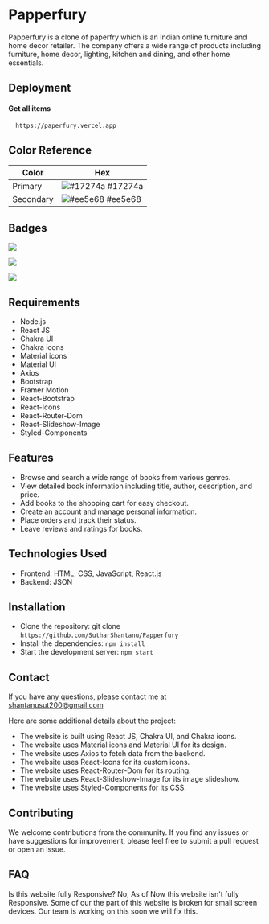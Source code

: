 # Papperfury

Papperfury is a clone of paperfry which is an Indian online furniture and home decor retailer. The company offers a wide range of products including furniture, home decor, lighting, kitchen and dining, and other home essentials.

## Deployment

#### Get all items

```
  https://paperfury.vercel.app
```

## Color Reference

| Color     | Hex                                                              |
| --------- | ---------------------------------------------------------------- |
| Primary   | ![#17274a](https://via.placeholder.com/10/17274a?text=+) #17274a |
| Secondary | ![#ee5e68](https://via.placeholder.com/10/ee5e68?text=+) #ee5e68 |

## Badges

[![](https://img.shields.io/github/last-commit/SutharShantanu/Papperfury?logo=Aerowear&style=for-the-badge)]()

[![](https://img.shields.io/github/contributors-anon/SutharShantanu/Papperfury?style=for-the-badge)]()

[![](https://img.shields.io/github/languages/count/SutharShantanu/Papperfury?style=for-the-badge)]()

## Requirements

* Node.js
* React JS
* Chakra UI
* Chakra icons
* Material icons
* Material UI
* Axios
* Bootstrap
* Framer Motion
* React-Bootstrap
* React-Icons
* React-Router-Dom
* React-Slideshow-Image
* Styled-Components

## Features

* Browse and search a wide range of books from various genres.
* View detailed book information including title, author, description, and price.
* Add books to the shopping cart for easy checkout.
* Create an account and manage personal information.
* Place orders and track their status.
* Leave reviews and ratings for books.

## Technologies Used
- Frontend: HTML, CSS, JavaScript, React.js
- Backend: JSON

## Installation
- Clone the repository: git clone ``` https://github.com/SutharShantanu/Papperfury ```
- Install the dependencies: ``` npm install ```
- Start the development server: ``` npm start ```

## Contact

If you have any questions, please contact me at shantanusut200@gmail.com

Here are some additional details about the project:

* The website is built using React JS, Chakra UI, and Chakra icons.
* The website uses Material icons and Material UI for its design.
* The website uses Axios to fetch data from the backend.
* The website uses React-Icons for its custom icons.
* The website uses React-Router-Dom for its routing.
* The website uses React-Slideshow-Image for its image slideshow.
* The website uses Styled-Components for its CSS.

## Contributing
We welcome contributions from the community. If you find any issues or have suggestions for improvement, please feel free to submit a pull request or open an issue.

## FAQ
Is this website fully Responsive?
No, As of Now this website isn't fully Responsive. Some of our the part of this website is broken for small screen devices. Our team is working on this soon we will fix this.
